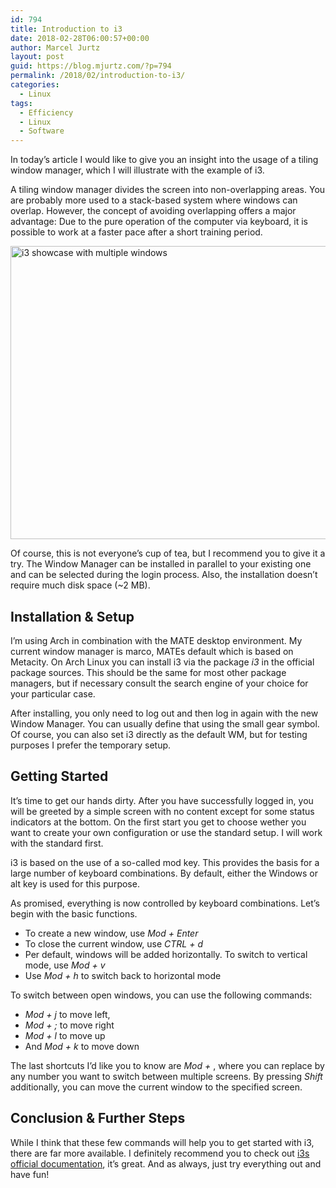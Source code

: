 ```yaml
---
id: 794
title: Introduction to i3
date: 2018-02-28T06:00:57+00:00
author: Marcel Jurtz
layout: post
guid: https://blog.mjurtz.com/?p=794
permalink: /2018/02/introduction-to-i3/
categories:
  - Linux
tags:
  - Efficiency
  - Linux
  - Software
---
```

In today&#8217;s article I would like to give you an insight into the usage of a tiling window manager, which I will illustrate with the example of i3.

A tiling window manager divides the screen into non-overlapping areas. You are probably more used to a stack-based system where windows can overlap. However, the concept of avoiding overlapping offers a major advantage: Due to the pure operation of the computer via keyboard, it is possible to work at a faster pace after a short training period.

<img src="https://i1.wp.com/blog.mjurtz.com/wp-content/uploads/2018/02/i3_screenshot.png?resize=750%2C469&#038;ssl=1" alt="i3 showcase with multiple windows" width="750" height="469" class="aligncenter wp-image-799" srcset="https://i1.wp.com/blog.mjurtz.com/wp-content/uploads/2018/02/i3_screenshot.png?resize=500%2C313&ssl=1 500w, https://i1.wp.com/blog.mjurtz.com/wp-content/uploads/2018/02/i3_screenshot.png?w=1440&ssl=1 1440w" sizes="(max-width: 750px) 100vw, 750px" data-recalc-dims="1" />

Of course, this is not everyone&#8217;s cup of tea, but I recommend you to give it a try. The Window Manager can be installed in parallel to your existing one and can be selected during the login process. Also, the installation doesn&#8217;t require much disk space (~2 MB).

## Installation & Setup

I&#8217;m using Arch in combination with the MATE desktop environment. My current window manager is marco, MATEs default which is based on Metacity. On Arch Linux you can install i3 via the package _i3_ in the official package sources. This should be the same for most other package managers, but if necessary consult the search engine of your choice for your particular case.

After installing, you only need to log out and then log in again with the new Window Manager. You can usually define that using the small gear symbol. Of course, you can also set i3 directly as the default WM, but for testing purposes I prefer the temporary setup.

## Getting Started

It&#8217;s time to get our hands dirty. After you have successfully logged in, you will be greeted by a simple screen with no content except for some status indicators at the bottom. On the first start you get to choose wether you want to create your own configuration or use the standard setup. I will work with the standard first.

i3 is based on the use of a so-called mod key. This provides the basis for a large number of keyboard combinations. By default, either the Windows or alt key is used for this purpose.

As promised, everything is now controlled by keyboard combinations. Let&#8217;s begin with the basic functions.

  * To create a new window, use _Mod + Enter_
  * To close the current window, use _CTRL + d_
  * Per default, windows will be added horizontally. To switch to vertical mode, use _Mod + v_
  * Use _Mod + h_ to switch back to horizontal mode

To switch between open windows, you can use the following commands:

  * _Mod + j_ to move left,
  * _Mod + ;_ to move right
  * _Mod + l_ to move up
  * And _Mod + k_ to move down

The last shortcuts I&#8217;d like you to know are _Mod + <number>_, where you can replace <number> by any number you want to switch between multiple screens. By pressing _Shift_ additionally, you can move the current window to the specified screen.

## Conclusion & Further Steps

While I think that these few commands will help you to get started with i3, there are far more available. I definitely recommend you to check out [i3s official documentation](https://i3wm.org/docs/), it&#8217;s great. And as always, just try everything out and have fun!